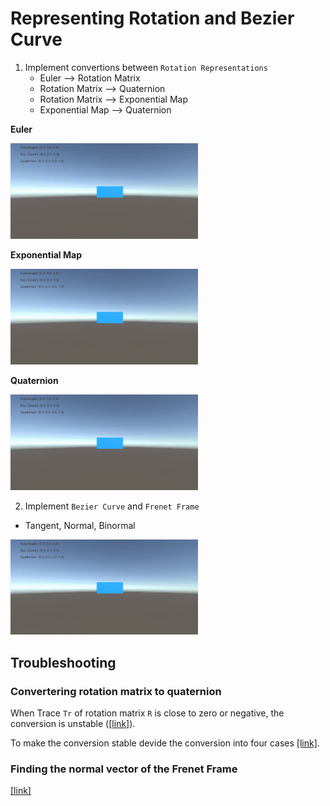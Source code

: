 # Representing Rotation and Bezier Curve
1. Implement convertions between `Rotation Representations`
      * Euler --> Rotation Matrix
      * Rotation Matrix --> Quaternion
      * Rotation Matrix --> Exponential Map
      * Exponential Map --> Quaternion

**Euler**
<p>    
     <img src='./gif/euler.gif' width=300>
</p>

**Exponential Map**
<p>
     <img src='./gif/exp.gif' width=300>
</p>

**Quaternion**
<p>
     <img src='./gif/quat.gif' width=300>
</p>


2. Implement `Bezier Curve` and `Frenet Frame`
  * Tangent, Normal, Binormal  
<p>
     <img src='./gif/bezier.gif' width=300>
</p>


## Troubleshooting
### Convertering rotation matrix to quaternion
When Trace `Tr` of rotation matrix `R` is close to zero or negative, the conversion is unstable ([[link]](https://en.wikipedia.org/wiki/Quaternions_and_spatial_rotation#Conversion_to_and_from_the_matrix_representation)).

To make the conversion stable devide the conversion into four cases [[link]](https://en.wikipedia.org/wiki/Quaternions_and_spatial_rotation#Conversion_to_and_from_the_matrix_representation).

### Finding the normal vector of the Frenet Frame
[[link]](https://en.wikipedia.org/wiki/Frenet%E2%80%93Serret_formulas#Formulas_in_n_dimensions)


